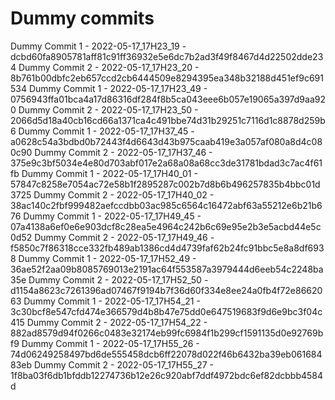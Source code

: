 # Dummy commits

Dummy Commit 1 - 2022-05-17_17H23_19 - dcbd60fa8905781aff81c91ff36932e5e6dc7b2ad3f49f8467d4d22502dde234
Dummy Commit 2 - 2022-05-17_17H23_20 - 8b761b00dbfc2eb657ccd2cb6444509e8294395ea348b32188d451ef9c691534
Dummy Commit 1 - 2022-05-17_17H23_49 - 0756943ffa01bca4a17d86316df284f8b5ca043eee6b057e19065a397d9aa920
Dummy Commit 2 - 2022-05-17_17H23_50 - 2066d5d18a40cb16cd66a1371ca4c491bbe74d31b29251c7116d1c8878d259b6
Dummy Commit 1 - 2022-05-17_17H37_45 - a0628c54a3bdbd0b72443f4d6643d43b975caab419e3a057af080a8d4c080c90
Dummy Commit 2 - 2022-05-17_17H37_46 - 375e9c3bf5034e4e80d703abf017e2a68a08a68cc3de31781bdad3c7ac4f61fb
Dummy Commit 1 - 2022-05-17_17H40_01 - 57847c8258e7054ac72e58b1f2895287c002b7d8b6b496257835b4bbc01d3725
Dummy Commit 2 - 2022-05-17_17H40_02 - 38ac140c2fbf999482aefccdbb03ac985c6564c16472abf63a55212e6b21b676
Dummy Commit 1 - 2022-05-17_17H49_45 - 07a4138a6ef0e6e903dcf8c28ea5e4964c242b6c69e95e2b3e5acbd44e5c0d52
Dummy Commit 2 - 2022-05-17_17H49_46 - f5850c7f86318cce332fb489ab1386cd4d4739faf62b24fc91bbc5e8a8df6938
Dummy Commit 1 - 2022-05-17_17H52_49 - 36ae52f2aa09b8085769013e2191ac64f553587a3979444d6eeb54c2248ba35e
Dummy Commit 2 - 2022-05-17_17H52_50 - d1154a8623c7261396ad07467f9194b7f36d60f334e8ee24a0fb4f72e8662063
Dummy Commit 1 - 2022-05-17_17H54_21 - 3c30bcf8e547cfd474e366579d4b8b47e75dd0e647519683f9d6e9bc3f04c415
Dummy Commit 2 - 2022-05-17_17H54_22 - 882ad8579d94f0266c0483e32174eb99fc6984f1b299cf1591135d0e92769bf9
Dummy Commit 1 - 2022-05-17_17H55_26 - 74d06249258497bd6de555458dcb6ff22078d022f46b6432ba39eb06168483eb
Dummy Commit 2 - 2022-05-17_17H55_27 - 1f8ba03f6db1bfddb12274736b12e26c920abf7ddf4972bdc6ef82dcbbb4584d
